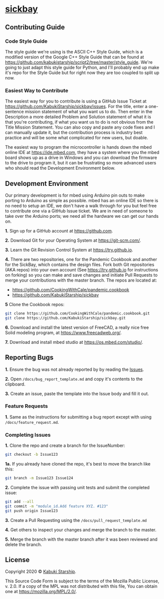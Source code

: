 # [sickbay](../)

## Contributing Guide

### Code Style Guide

The style guide we're using is the ASCII C++ Style Guide, which is a modified version of the Google C++ Style Guide that can be found at <https://github.com/kabukistarship/script2/tree/master/style_guide>. We're going to just adapt this style guide for Python, and I'll probably end up make it's repo for the Style Guide but for right now they are too coupled to split up now.

### Easiest Way to Contribute

The easiest way for you to contribute is using a GitHub Issue Ticket at <https://github.com/KabukiStarship/sickbay/issues>. For the title, enter a one-sentence mission statement of what you want us to do. Then enter in the Description a more detailed Problem and Solution statement of what it is that you're contributing, if what you want us to do is not obvious from the Title Mission Statement. You can also copy and paste any code fixes and I can manually update it, but the contribution process is industry best practice and will be some what complicated for new users, but doable.

The easiest way to program the microcontroller is hands down the mbed online IDE at <https://ide.mbed.com>, they have a system where you the mbed board shows up as a drive in Windows and you can download the firmware to the drive to program it, but it can be frustrating so more advanced users who should read the Development Environment below.

## Development Environment

Our primary development is for mbed using Arduino pin outs to make porting to Arduino as simple as possible. mbed has an online IDE so there is no need to setup an IDE, we don't have a walk through for you but feel free to contribute one via a GitHub Issue ticket. We are in need of someone to take over the Arduino ports; we need all the hardware we can get our hands on.

**1.** Sign up for a GitHub account at <https://github.com>.

**2.** Download Git for your Operating System at <https://git-scm.com/>.

**3.** Learn the Git Revision Control System at <https://try.github.io>.

**4.** There are two repositories, one for the Pandemic Cookbook and another for the SickBay, which contains the design files. Fork both Git repositories (AKA repos) into your own account (See <https://try.github.io> for instructions on forking) so you can make and save changes and initiate Pull Requests to merge your contributions with the master branch. The repos are located at:

* <https://github.com/CookingWithCale/pandemic.cookbook>
* <https://github.com/KabukiStarship/sickbay>

**5** Clone the Cookbook repos:

```Bash
git clone https://github.com/CookingWithCale/pandemic.cookbook.git
git clone https://github.com/KabukiStarship/sickbay.git
```

**6.** Download and install the latest version of FreeCAD, a really nice free Solid modeling program, at <https://www.freecadweb.org/>.

**7.** Download and install mbed studio at <https://os.mbed.com/studio/>.

## Reporting Bugs

**1.** Ensure the bug was not already reported by by reading the [Issues](https://github.com/KabukiStarship/sickbay/issues).

**2.** Open `/docs/bug_report_template.md` and copy it's contents to the clipboard.

**3.** Create an issue, paste the template into the Issue body and fill it out.

### Feature Requests

**1.** Same as the instructions for submitting a bug report except with using `/docs/feature_request.md`.

### Completing Issues

**1.** Clone the repo and create a branch for the IssueNumber:

```BASH
git checkout -b Issue123
```

**1a.** If you already have cloned the repo, it's best to move the branch like this:

```Bash
git branch -m Issue123 Issue124
```

**2.** Complete the issue with passing unit tests and submit the completed issue:

```BASH
git add --all
git commit -m "module_id.Add feature XYZ. #123"
git push origin Issue123
```

**3.** Create a Pull Requesting using the `/docs/pull_request_template.md`

**4.** Get others to inspect your changes and merge the branch to the master.

**5.** Merge the branch with the master branch after it was been reviewed and delete the branch.

## License

Copyright 2020 © [Kabuki Starship](https://kabukistarship.com).

This Source Code Form is subject to the terms of the Mozilla Public License, v. 2.0. If a copy of the MPL was not distributed with this file, You can obtain one at <https://mozilla.org/MPL/2.0/>.

